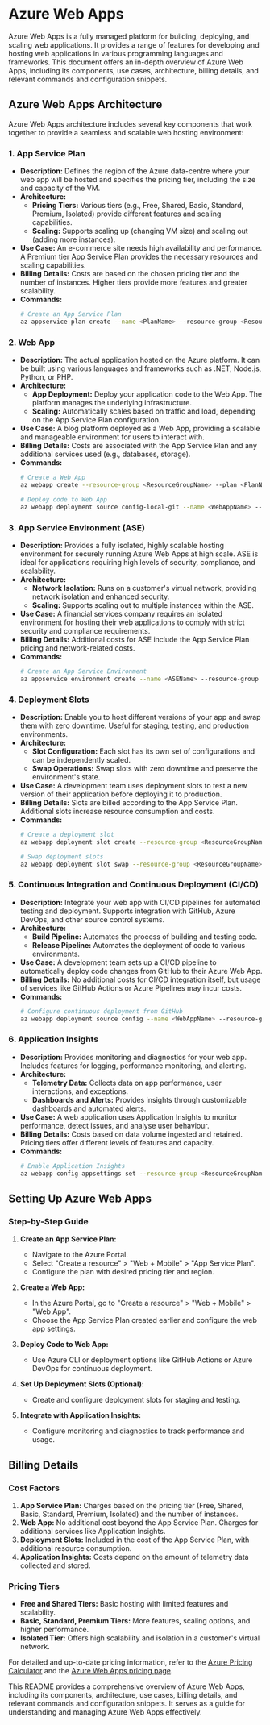 # Azure Web Apps

Azure Web Apps is a fully managed platform for building, deploying, and scaling web applications. It provides a range of features for developing and hosting web applications in various programming languages and frameworks. This document offers an in-depth overview of Azure Web Apps, including its components, use cases, architecture, billing details, and relevant commands and configuration snippets.

## Azure Web Apps Architecture

Azure Web Apps architecture includes several key components that work together to provide a seamless and scalable web hosting environment:

### 1. App Service Plan
   - **Description:** Defines the region of the Azure data-centre where your web app will be hosted and specifies the pricing tier, including the size and capacity of the VM.
   - **Architecture:** 
     - **Pricing Tiers:** Various tiers (e.g., Free, Shared, Basic, Standard, Premium, Isolated) provide different features and scaling capabilities.
     - **Scaling:** Supports scaling up (changing VM size) and scaling out (adding more instances).
   - **Use Case:** An e-commerce site needs high availability and performance. A Premium tier App Service Plan provides the necessary resources and scaling capabilities.
   - **Billing Details:** Costs are based on the chosen pricing tier and the number of instances. Higher tiers provide more features and greater scalability.
   - **Commands:**
     ```bash
     # Create an App Service Plan
     az appservice plan create --name <PlanName> --resource-group <ResourceGroupName> --sku <PricingTier>
     ```

### 2. Web App
   - **Description:** The actual application hosted on the Azure platform. It can be built using various languages and frameworks such as .NET, Node.js, Python, or PHP.
   - **Architecture:** 
     - **App Deployment:** Deploy your application code to the Web App. The platform manages the underlying infrastructure.
     - **Scaling:** Automatically scales based on traffic and load, depending on the App Service Plan configuration.
   - **Use Case:** A blog platform deployed as a Web App, providing a scalable and manageable environment for users to interact with.
   - **Billing Details:** Costs are associated with the App Service Plan and any additional services used (e.g., databases, storage).
   - **Commands:**
     ```bash
     # Create a Web App
     az webapp create --resource-group <ResourceGroupName> --plan <PlanName> --name <WebAppName> --runtime <Runtime>
     
     # Deploy code to Web App
     az webapp deployment source config-local-git --name <WebAppName> --resource-group <ResourceGroupName>
     ```

### 3. App Service Environment (ASE)
   - **Description:** Provides a fully isolated, highly scalable hosting environment for securely running Azure Web Apps at high scale. ASE is ideal for applications requiring high levels of security, compliance, and scalability.
   - **Architecture:** 
     - **Network Isolation:** Runs on a customer's virtual network, providing network isolation and enhanced security.
     - **Scaling:** Supports scaling out to multiple instances within the ASE.
   - **Use Case:** A financial services company requires an isolated environment for hosting their web applications to comply with strict security and compliance requirements.
   - **Billing Details:** Additional costs for ASE include the App Service Plan pricing and network-related costs.
   - **Commands:**
     ```bash
     # Create an App Service Environment
     az appservice environment create --name <ASEName> --resource-group <ResourceGroupName> --vnet <VNetName> --subnet <SubnetName>
     ```

### 4. Deployment Slots
   - **Description:** Enable you to host different versions of your app and swap them with zero downtime. Useful for staging, testing, and production environments.
   - **Architecture:** 
     - **Slot Configuration:** Each slot has its own set of configurations and can be independently scaled.
     - **Swap Operations:** Swap slots with zero downtime and preserve the environment's state.
   - **Use Case:** A development team uses deployment slots to test a new version of their application before deploying it to production.
   - **Billing Details:** Slots are billed according to the App Service Plan. Additional slots increase resource consumption and costs.
   - **Commands:**
     ```bash
     # Create a deployment slot
     az webapp deployment slot create --resource-group <ResourceGroupName> --name <WebAppName> --slot <SlotName>
     
     # Swap deployment slots
     az webapp deployment slot swap --resource-group <ResourceGroupName> --name <WebAppName> --slot <SourceSlotName> --target-slot <TargetSlotName>
     ```

### 5. Continuous Integration and Continuous Deployment (CI/CD)
   - **Description:** Integrate your web app with CI/CD pipelines for automated testing and deployment. Supports integration with GitHub, Azure DevOps, and other source control systems.
   - **Architecture:** 
     - **Build Pipeline:** Automates the process of building and testing code.
     - **Release Pipeline:** Automates the deployment of code to various environments.
   - **Use Case:** A development team sets up a CI/CD pipeline to automatically deploy code changes from GitHub to their Azure Web App.
   - **Billing Details:** No additional costs for CI/CD integration itself, but usage of services like GitHub Actions or Azure Pipelines may incur costs.
   - **Commands:**
     ```bash
     # Configure continuous deployment from GitHub
     az webapp deployment source config --name <WebAppName> --resource-group <ResourceGroupName> --repo-url <GitHubRepoURL> --branch <BranchName> --manual-integration
     ```

### 6. Application Insights
   - **Description:** Provides monitoring and diagnostics for your web app. Includes features for logging, performance monitoring, and alerting.
   - **Architecture:** 
     - **Telemetry Data:** Collects data on app performance, user interactions, and exceptions.
     - **Dashboards and Alerts:** Provides insights through customizable dashboards and automated alerts.
   - **Use Case:** A web application uses Application Insights to monitor performance, detect issues, and analyse user behaviour.
   - **Billing Details:** Costs based on data volume ingested and retained. Pricing tiers offer different levels of features and capacity.
   - **Commands:**
     ```bash
     # Enable Application Insights
     az webapp config appsettings set --resource-group <ResourceGroupName> --name <WebAppName> --settings "APPINSIGHTS_INSTRUMENTATIONKEY=<InstrumentationKey>"
     ```

## Setting Up Azure Web Apps

### Step-by-Step Guide

1. **Create an App Service Plan:**
   - Navigate to the Azure Portal.
   - Select "Create a resource" > "Web + Mobile" > "App Service Plan".
   - Configure the plan with desired pricing tier and region.

2. **Create a Web App:**
   - In the Azure Portal, go to "Create a resource" > "Web + Mobile" > "Web App".
   - Choose the App Service Plan created earlier and configure the web app settings.

3. **Deploy Code to Web App:**
   - Use Azure CLI or deployment options like GitHub Actions or Azure DevOps for continuous deployment.

4. **Set Up Deployment Slots (Optional):**
   - Create and configure deployment slots for staging and testing.

5. **Integrate with Application Insights:**
   - Configure monitoring and diagnostics to track performance and usage.

## Billing Details

### Cost Factors

1. **App Service Plan:** Charges based on the pricing tier (Free, Shared, Basic, Standard, Premium, Isolated) and the number of instances.
2. **Web App:** No additional cost beyond the App Service Plan. Charges for additional services like Application Insights.
3. **Deployment Slots:** Included in the cost of the App Service Plan, with additional resource consumption.
4. **Application Insights:** Costs depend on the amount of telemetry data collected and stored.

### Pricing Tiers

- **Free and Shared Tiers:** Basic hosting with limited features and scalability.
- **Basic, Standard, Premium Tiers:** More features, scaling options, and higher performance.
- **Isolated Tier:** Offers high scalability and isolation in a customer's virtual network.

For detailed and up-to-date pricing information, refer to the [Azure Pricing Calculator](https://azure.microsoft.com/en-us/pricing/calculator/) and the [Azure Web Apps pricing page](https://azure.microsoft.com/en-us/pricing/details/app-service/).

This README provides a comprehensive overview of Azure Web Apps, including its components, architecture, use cases, billing details, and relevant commands and configuration snippets. It serves as a guide for understanding and managing Azure Web Apps effectively.
